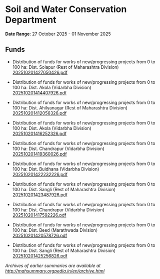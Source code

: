 # Soil and Water Conservation Department

**Date Range**: 27 October 2025 - 01 November 2025


## Funds
- Distribution of funds for works of new/progressing projects from 0 to 100 ha: Dist. Solapur (Rest of Maharashtra Division)\
  [202510201427050426.pdf](https://gr.maharashtra.gov.in/Site/Upload/Government%20Resolutions/English/202510201427050426.pdf)

- Distribution of funds for works of new/progressing projects from 0 to 100 ha: Dist. Akola (Vidarbha Division)\
  [202510201414407926.pdf](https://gr.maharashtra.gov.in/Site/Upload/Government%20Resolutions/English/202510201414407926.pdf)

- Distribution of funds for works of new/progressing projects from 0 to 100 ha: Dist. Ahilyanagar (Rest of Maharashtra Division)\
  [202510201412056326.pdf](https://gr.maharashtra.gov.in/Site/Upload/Government%20Resolutions/English/202510201412056326.pdf)

- Distribution of funds for works of new/progressing projects from 0 to 100 ha: Dist. Akola (Vidarbha Division)\
  [202510201416252326.pdf](https://gr.maharashtra.gov.in/Site/Upload/Government%20Resolutions/English/202510201416252326.pdf)

- Distribution of funds for works of new/progressing projects from 0 to 100 ha: Dist. Chandrapur (Vidarbha Division)\
  [202510201419360026.pdf](https://gr.maharashtra.gov.in/Site/Upload/Government%20Resolutions/English/202510201419360026.pdf)

- Distribution of funds for works of new/progressing projects from 0 to 100 ha: Dist. Buldhana (Vidarbha Division)\
  [202510201422232226.pdf](https://gr.maharashtra.gov.in/Site/Upload/Government%20Resolutions/English/202510201422232226.pdf)

- Distribution of funds for works of new/progressing projects from 0 to 100 ha: Dist. Sangli (Rest of Maharashtra Division)\
  [202510201423487926.pdf](https://gr.maharashtra.gov.in/Site/Upload/Government%20Resolutions/English/202510201423487926.pdf)

- Distribution of funds for works of new/progressing projects from 0 to 100 ha: Dist. Chandrapur (Vidarbha Division)\
  [202510201417592226.pdf](https://gr.maharashtra.gov.in/Site/Upload/Government%20Resolutions/English/202510201417592226.pdf)

- Distribution of funds for works of new/progressing projects from 0 to 100 ha: Dist. Beed (Marathwada Division)\
  [202510201420578726.pdf](https://gr.maharashtra.gov.in/Site/Upload/Government%20Resolutions/English/202510201420578726.pdf)

- Distribution of funds for works of new/progressing projects from 0 to 100 ha: Dist. Sangli (Rest of Maharashtra Division)\
  [202510201425256826.pdf](https://gr.maharashtra.gov.in/Site/Upload/Government%20Resolutions/English/202510201425256826.pdf)


*Archives of earlier summaries are available at http://mahsummary.orgpedia.in/en/archive.html*